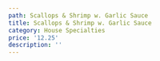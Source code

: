 ```yaml
---
path: Scallops & Shrimp w. Garlic Sauce
title: Scallops & Shrimp w. Garlic Sauce
category: House Specialties
price: '12.25'
description: ''
---
```


